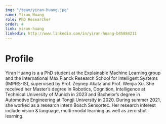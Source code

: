 ```yaml
---
img: "/team/yiran-huang.jpg"
name: Yiran Huang
role: PhD Researcher
order: 4
link: yiran-huang
linkedin: http://www.linkedin.com/in/yiran-huang-b45884211
---
```


# Profile

Yiran Huang is a a PhD student at the Explainable Machine Learning group and the International Max Planck Research School for Intelligent Systems (IMPRS-IS), supervised by Prof. Zeynep Akata and Prof. Wenjia Xu. 
She received her Master’s degree in Robotics, Cognition, Intelligence at Technical University of Munich in 2023 and Bachelor’s degree in Automotive Engineering at Tongji University in 2020. 
During summer 2021, she worked as a research intern Bosch Sensortec. Her research interest include vision & language, multi-modal learning as well as zero shot learning.
